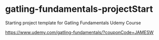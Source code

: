 # gatling-fundamentals-projectStart
Starting project template for Gatling Fundamentals Udemy Course

https://www.udemy.com/gatling-fundamentals/?couponCode=JAMESW
